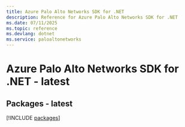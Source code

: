 ```yaml
---
title: Azure Palo Alto Networks SDK for .NET
description: Reference for Azure Palo Alto Networks SDK for .NET
ms.date: 07/11/2025
ms.topic: reference
ms.devlang: dotnet
ms.service: paloaltonetworks
---
```

# Azure Palo Alto Networks SDK for .NET - latest
## Packages - latest
[!INCLUDE [packages](palo-alto-networks-index.md)]